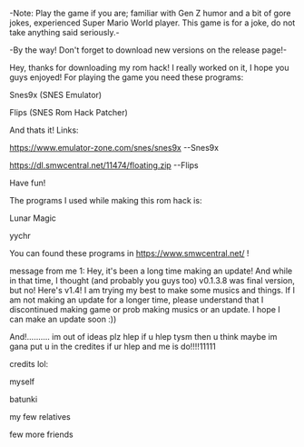 -Note: Play the game if you are; familiar with Gen Z humor and a bit of gore jokes, experienced Super Mario World player. This game is for a joke, do not take anything said seriously.-

-By the way! Don't forget to download new versions on the release page!-

Hey, thanks for downloading my rom hack! I really worked on it, I hope you guys enjoyed! For playing the game you need these programs:

Snes9x (SNES Emulator)

Flips (SNES Rom Hack Patcher)

And thats it! Links:

https://www.emulator-zone.com/snes/snes9x --Snes9x

https://dl.smwcentral.net/11474/floating.zip --Flips

Have fun!

The programs I used while making this rom hack is:

Lunar Magic

yychr

You can found these programs in https://www.smwcentral.net/ !

message from me 1: Hey, it's been a long time making an update! And while in that time, I thought (and probably you guys too) v0.1.3.8 was final version, but no! Here's v1.4! I am trying my best to make some musics and things. If I am not making an update for a longer time, please understand that I discontinued making game or prob making musics or an update. I hope I can make an update soon :))

And!.......... im out of ideas plz hlep if u hlep tysm then u think maybe im gana put u in the credites if ur hlep and me is do!!!!11111

credits lol:

myself

batunki

my few relatives

few more friends


